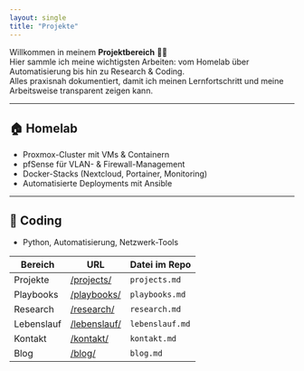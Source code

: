 ```yaml
---
layout: single
title: "Projekte"
---
```


Willkommen in meinem **Projektbereich** 👨‍💻  
Hier sammle ich meine wichtigsten Arbeiten: vom Homelab über Automatisierung bis hin zu Research & Coding.  
Alles praxisnah dokumentiert, damit ich meinen Lernfortschritt und meine Arbeitsweise transparent zeigen kann.

---

## 🏠 Homelab

- Proxmox-Cluster mit VMs & Containern  
- pfSense für VLAN- & Firewall-Management  
- Docker-Stacks (Nextcloud, Portainer, Monitoring)  
- Automatisierte Deployments mit Ansible  

---

## 🔧 Coding

- Python, Automatisierung, Netzwerk-Tools

| Bereich     | URL                            | Datei im Repo   |
|-------------|--------------------------------|-----------------|
| Projekte    | [/projects/](../projects/)     | `projects.md`   |
| Playbooks   | [/playbooks/](../playbooks/)   | `playbooks.md`  |
| Research    | [/research/](../research/)     | `research.md`   |
| Lebenslauf  | [/lebenslauf/](../lebenslauf/)| `lebenslauf.md` |
| Kontakt     | [/kontakt/](../kontakt/)       | `kontakt.md`    |
| Blog        | [/blog/](../blog/)             | `blog.md`       |
